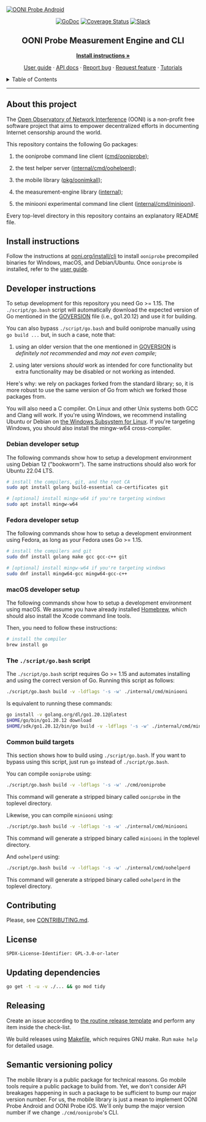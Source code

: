 <!--
Adapted from https://github.com/othneildrew/Best-README-Template, which is
under the MIT license. So, this file is also under the MIT license.
-->

[![OONI Probe Android](docs/logo.png)](https://ooni.org)

<div align="center">

[![GoDoc](https://pkg.go.dev/badge/github.com/ooni/probe-cli/)](https://pkg.go.dev/github.com/ooni/probe-cli/v3) [![Coverage Status](https://coveralls.io/repos/github/ooni/probe-cli/badge.svg?branch=master)](https://coveralls.io/github/ooni/probe-cli?branch=master) [![Slack](https://slack.openobservatory.org/badge.svg)](https://slack.openobservatory.org/)

## OONI Probe Measurement Engine and CLI

**[Install instructions »](https://ooni.org/install/cli)**

[User guide](https://ooni.org/support/ooni-probe-cli) · [API docs](https://godoc.org/github.com/ooni/probe-cli) · [Report bug](https://github.com/ooni/probe/issues/new?labels=ooni/probe-cli&assignee=bassosimone) · [Request feature](https://github.com/ooni/probe/issues/new?labels=ooni/probe-cli&assignee=bassosimone) · [Tutorials](https://github.com/ooni/probe-cli/tree/master/internal/tutorial)

</div>

<details>
  <summary>Table of Contents</summary>
  <ol>
    <li><a href="#about-this-project">About this project</a></li>
    <li><a href="#install-instructions">Install instructions</a></li>
    <li><a href="#build-instructions">Build instructions<a></li>
    <li><a href="#contributing">Contributing</a></li>
    <li><a href="#license">License</a></li>
    <li><a href="#updating-dependencies">Updating dependencies</a></li>
    <li><a href="#releasing">Releasing<a></li>
    <li><a href="#semantic-versioning-policy">Semantic versioning policy<a></li>
  </ol>
</details>

<hr>

## About this project

The [Open Observatory of Network Interference](https://ooni.org) (OONI)
is a non-profit free software project that aims to empower decentralized
efforts in documenting Internet censorship around the world.

This repository contains the following Go packages:

1. the ooniprobe command line client ([cmd/ooniprobe](cmd/ooniprobe));

2. the test helper server ([internal/cmd/oohelperd](internal/cmd/oohelperd));

3. the mobile library ([pkg/oonimkall](pkg/oonimkall));

4. the measurement-engine library ([internal](internal));

5. the miniooni experimental command line client ([internal/cmd/miniooni](internal/cmd/miniooni)).

Every top-level directory in this repository contains an explanatory README file.

## Install instructions

Follow the instructions at [ooni.org/install/cli](https://ooni.org/install/cli)
to install `ooniprobe` precompiled binaries for Windows, macOS, and
Debian/Ubuntu. Once `ooniprobe` is installed, refer to the
[user guide](https://ooni.org/support/ooni-probe-cli).

## Developer instructions

To setup development for this repository you need Go >= 1.15. The
`./script/go.bash` script will automatically download the expected
version of Go mentioned in the [GOVERSION](GOVERSION) file (i.e.,
go1.20.12) and use it for building.

You can also bypass `./script/go.bash` and build ooniprobe manually using
`go build ...` but, in such a case, note that:

1. using an older version that the one mentioned in [GOVERSION](GOVERSION)
is _definitely not recommended_ and _may not even compile_;

2. using later versions _should_ work as intended for core functionality
but extra functionality may be disabled or not working as intended.

Here's why: we rely on packages forked from the standard library; so, it is
more robust to use the same version of Go from which we forked those packages from.

You will also need a C compiler. On Linux and other Unix systems
both GCC and Clang will work. If you're using Windows, we
recommend installing Ubuntu or Debian on [the Windows Subsystem
for Linux](https://learn.microsoft.com/en-us/windows/wsl/install).
If you're targeting Windows, you should also install the
mingw-w64 cross-compiler.

### Debian developer setup

The following commands show how to setup a development
environment using Debian 12 ("bookworm"). The same instructions
should also work for Ubuntu 22.04 LTS.

```bash
# install the compilers, git, and the root CA
sudo apt install golang build-essential ca-certificates git

# [optional] install mingw-w64 if you're targeting windows
sudo apt install mingw-w64
```

### Fedora developer setup

The following commands show how to setup a development
environment using Fedora, as long as your Fedora uses Go >= 1.15.

```bash
# install the compilers and git
sudo dnf install golang make gcc gcc-c++ git

# [optional] install mingw-w64 if you're targeting windows
sudo dnf install mingw64-gcc mingw64-gcc-c++
```

### macOS developer setup

The following commands show how to setup a development
environment using macOS. We assume you have already installed
[Homebrew](https://brew.sh), which should also install the
Xcode command line tools.

Then, you need to follow these instructions:

```bash
# install the compiler
brew install go
```

### The `./script/go.bash` script

The `./script/go.bash` script requires Go >= 1.15 and automates installing and
using the correct version of Go. Running this script as follows:

```bash
./script/go.bash build -v -ldflags '-s -w' ./internal/cmd/miniooni
```

Is equivalent to running these commands:

```bash
go install -v golang.org/dl/go1.20.12@latest
$HOME/go/bin/go1.20.12 download
$HOME/sdk/go1.20.12/bin/go build -v -ldflags '-s -w' ./internal/cmd/miniooni
```

### Common build targets

This section shows how to build using `./script/go.bash`. If you want to bypass
using this script, just run `go` instead of `./script/go.bash`.

You can compile `ooniprobe` using:

```bash
./script/go.bash build -v -ldflags '-s -w' ./cmd/ooniprobe
```

This command will generate a stripped binary called `ooniprobe`
in the toplevel directory.

Likewise, you can compile `miniooni` using:

```bash
./script/go.bash build -v -ldflags '-s -w' ./internal/cmd/miniooni
```

This command will generate a stripped binary called `miniooni`
in the toplevel directory.

And `oohelperd` using:

```bash
./script/go.bash build -v -ldflags '-s -w' ./internal/cmd/oohelperd
```

This command will generate a stripped binary called `oohelperd`
in the toplevel directory.

## Contributing

Please, see [CONTRIBUTING.md](CONTRIBUTING.md).

## License

```
SPDX-License-Identifier: GPL-3.0-or-later
```

## Updating dependencies

```bash
go get -t -u -v ./... && go mod tidy
```

## Releasing

Create an issue according to [the routine release template](
https://github.com/ooni/probe/blob/master/.github/ISSUE_TEMPLATE/routine-sprint-releases.md)
and perform any item inside the check-list.

We build releases using [Makefile](Makefile), which requires GNU make. Run
`make help` for detailed usage.

## Semantic versioning policy

The mobile library is a public package for technical reasons. Go mobile tools require
a public package to build from. Yet, we don't consider API breakages happening in
such a package to be sufficient to bump our major version number. For us, the mobile
library is just a mean to implement OONI Probe Android and OONI Probe iOS. We'll
only bump the major version number if we change `./cmd/ooniprobe`'s CLI.
